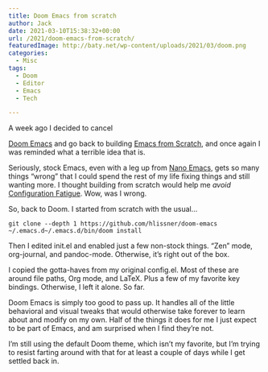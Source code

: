 ```yaml
---
title: Doom Emacs from scratch
author: Jack
date: 2021-03-10T15:38:32+00:00
url: /2021/doom-emacs-from-scratch/
featuredImage: http://baty.net/wp-content/uploads/2021/03/doom.png
categories:
  - Misc
tags:
  - Doom
  - Editor
  - Emacs
  - Tech

---
```

<!--kg-card-begin: html-->A week ago I decided to cancel 

[Doom Emacs][1] and go back to building [Emacs from Scratch][2], and once again I was reminded what a terrible idea that is.

Seriously, stock Emacs, even with a leg up from [Nano Emacs][3], gets so many things &#8220;wrong&#8221; that I could spend the rest of my life fixing things and still wanting more. I thought building from scratch would help me _avoid_ [Configuration Fatigue][4]. Wow, was I wrong.

So, back to Doom. I started from scratch with the usual&#8230;

<pre class="wp-block-code"><code>git clone --depth 1 https://github.com/hlissner/doom-emacs ~/.emacs.d~/.emacs.d/bin/doom install</code></pre>

Then I edited init.el and enabled just a few non-stock things. &#8220;Zen&#8221; mode, org-journal, and pandoc-mode. Otherwise, it&#8217;s right out of the box.

I copied the gotta-haves from my original config.el. Most of these are around file paths, Org mode, and LaTeX. Plus a few of my favorite key bindings. Otherwise, I left it alone. So far.

Doom Emacs is simply too good to pass up. It handles all of the little behavioral and visual tweaks that would otherwise take forever to learn about and modify on my own. Half of the things it does for me I just expect to be part of Emacs, and am surprised when I find they&#8217;re not.

I&#8217;m still using the default Doom theme, which isn&#8217;t my favorite, but I&#8217;m trying to resist farting around with that for at least a couple of days while I get settled back in.

<!--kg-card-end: html-->

 [1]: https://github.com/hlissner/doom-emacs
 [2]: https://www.baty.blog/2021/emacs-from-scratch-again
 [3]: https://github.com/rougier/nano-emacs
 [4]: https://www.baty.blog/2021/configuration-fatigue